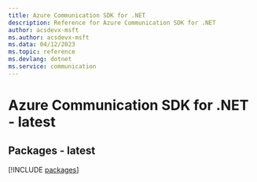 ```yaml
---
title: Azure Communication SDK for .NET
description: Reference for Azure Communication SDK for .NET
author: acsdevx-msft
ms.author: acsdevx-msft
ms.data: 04/12/2023
ms.topic: reference
ms.devlang: dotnet
ms.service: communication
---
```

# Azure Communication SDK for .NET - latest
## Packages - latest
[!INCLUDE [packages](communication-index.md)]